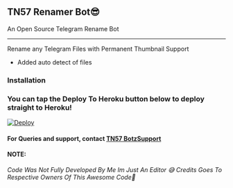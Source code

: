 ## TN57 Renamer Bot😎

An Open Source Telegram Rename Bot

---
Rename any Telegram Files with Permanent Thumbnail Support

* Added auto detect of files


### Installation


### You can tap the Deploy To Heroku button below to deploy straight to Heroku!
[![Deploy](https://www.herokucdn.com/deploy/button.svg)](https://heroku.com/deploy?template=https://github.com/Thor-Ragnarok/TN57-Renamer)


#### For Queries and support, contact [TN57 BotzSupport](https://t.me/TN57_BotzSupport)

#### NOTE:
<i>Code Was Not Fully Developed By Me Im Just An Editor 😅 Credits Goes To Respective Owners Of This Awesome Code🤗</i>

